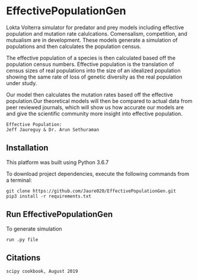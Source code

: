 # EffectivePopulationGen
Lokta Volterra simulator for predator and prey models including effective population and mutation rate calulcations. Comensalism, competition, 
and mutualism are in development. These models generate a simulation of populations and then calculates the population census. 

The effective population of a species is then calculated based off the population census numbers. Effective population is the translation of 
census sizes of real populations into the size of an idealized population showing the same rate of loss of genetic diversity as the real population 
under study. 

Our model then calculates the mutation rates based off the effective population.Our theoretical models will then be compared to actual data from 
peer reviewed journals, which will show us how accurate our models are and give the scientific community more insight into effective population.

```
Effective Population: 
Jeff Jaureguy & Dr. Arun Sethuraman
```
## Installation
This platform was built using Python 3.6.7 

To download project dependencies, execute the following commands from a terminal: 

```
git clone https://github.com/Jaure020/EffectivePopulationGen.git
pip3 install -r requirements.txt
```
## Run EffectivePopulationGen 
To generate simulation
```
run .py file
```

## Citations
```
scipy cookbook, August 2019
```

